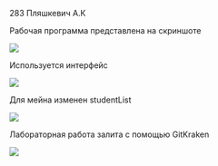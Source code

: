 28З Пляшкевич А.К

Рабочая программа представлена на скриншоте

<img src=https://cdn.discordapp.com/attachments/407510344509030400/690225510533562441/unknown.png>

Используется интерфейс

<img src=https://cdn.discordapp.com/attachments/407510344509030400/690226692413063286/unknown.png>

Для мейна изменен studentList

<img src=https://cdn.discordapp.com/attachments/407510344509030400/690227222623027204/unknown.png>

Лабораторная работа залита с помощью GitKraken

<img src=https://cdn.discordapp.com/attachments/407510344509030400/690226915369418805/unknown.png>
